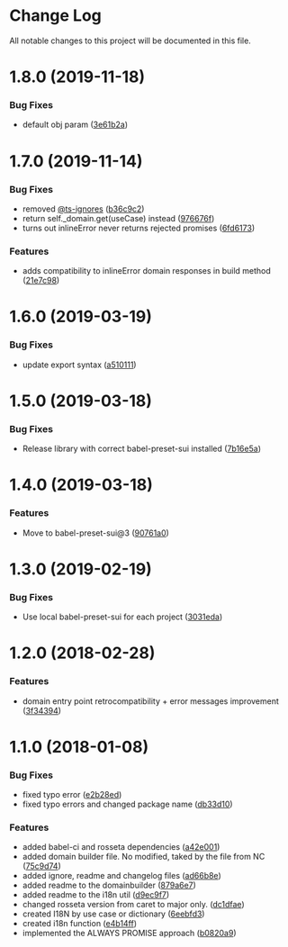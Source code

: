 # Change Log

All notable changes to this project will be documented in this file.

<a name="1.8.0"></a>
# 1.8.0 (2019-11-18)


### Bug Fixes

* default obj param ([3e61b2a](https://github.com/SUI-Components/sui/commit/3e61b2a))



<a name="1.7.0"></a>
# 1.7.0 (2019-11-14)


### Bug Fixes

* removed [@ts-ignores](https://github.com/ts-ignores) ([b36c9c2](https://github.com/SUI-Components/sui/commit/b36c9c2))
* return self._domain.get(useCase) instead ([976676f](https://github.com/SUI-Components/sui/commit/976676f))
* turns out inlineError never returns rejected promises ([6fd6173](https://github.com/SUI-Components/sui/commit/6fd6173))


### Features

* adds compatibility to inlineError domain responses in build method ([21e7c98](https://github.com/SUI-Components/sui/commit/21e7c98))



<a name="1.6.0"></a>
# 1.6.0 (2019-03-19)


### Bug Fixes

* update export syntax ([a510111](https://github.com/SUI-Components/sui/commit/a510111))



<a name="1.5.0"></a>
# 1.5.0 (2019-03-18)


### Bug Fixes

* Release library with correct babel-preset-sui installed ([7b16e5a](https://github.com/SUI-Components/sui/commit/7b16e5a))



<a name="1.4.0"></a>
# 1.4.0 (2019-03-18)


### Features

* Move to babel-preset-sui@3 ([90761a0](https://github.com/SUI-Components/sui/commit/90761a0))



<a name="1.3.0"></a>
# 1.3.0 (2019-02-19)


### Bug Fixes

* Use local babel-preset-sui for each project ([3031eda](https://github.com/SUI-Components/sui/commit/3031eda))



<a name="1.2.0"></a>
# 1.2.0 (2018-02-28)


### Features

* domain entry point retrocompatibility + error messages improvement ([3f34394](https://github.com/SUI-Components/sui/commit/3f34394))



<a name="1.1.0"></a>
# 1.1.0 (2018-01-08)


### Bug Fixes

* fixed typo error ([e2b28ed](https://github.com/SUI-Components/sui/commit/e2b28ed))
* fixed typo errors and changed package name ([db33d10](https://github.com/SUI-Components/sui/commit/db33d10))


### Features

* added babel-ci and rosseta dependencies ([a42e001](https://github.com/SUI-Components/sui/commit/a42e001))
* added domain builder file. No modified, taked by the file from NC ([75c9d74](https://github.com/SUI-Components/sui/commit/75c9d74))
* added ignore, readme and changelog files ([ad66b8e](https://github.com/SUI-Components/sui/commit/ad66b8e))
* added readme to the domainbuilder ([879a6e7](https://github.com/SUI-Components/sui/commit/879a6e7))
* added readme to the i18n util ([d9ec9f7](https://github.com/SUI-Components/sui/commit/d9ec9f7))
* changed rosseta version from caret to major only. ([dc1dfae](https://github.com/SUI-Components/sui/commit/dc1dfae))
* created I18N by use case or dictionary ([6eebfd3](https://github.com/SUI-Components/sui/commit/6eebfd3))
* created i18n function ([e4b14ff](https://github.com/SUI-Components/sui/commit/e4b14ff))
* implemented the ALWAYS PROMISE approach ([b0820a9](https://github.com/SUI-Components/sui/commit/b0820a9))



